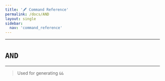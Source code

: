 ```yaml
---
title: '🖋️ Command Reference'
permalink: /docs/AND
layout: single
sidebar:
  nav: 'command_reference'
---
```


---

# `AND`

---




> Used for generating `&&`







